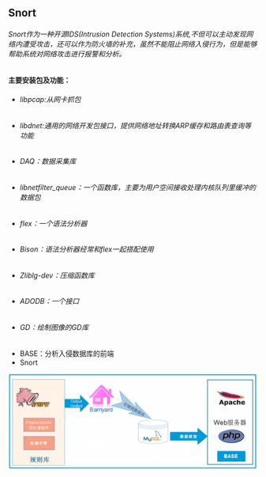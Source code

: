 ## Snort ##

###### Snort作为一种开源IDS(Intrusion Detection Systems)系统,不但可以主动发现网络内遭受攻击，还可以作为防火墙的补充，虽然不能阻止网络入侵行为，但是能够帮助系统对网络攻击进行报警和分析。


**主要安装包及功能：**
- ###### libpcap:从网卡抓包
- ###### libdnet:通用的网络开发包接口，提供网络地址转换ARP缓存和路由表查询等功能
- ###### DAQ：数据采集库
- ###### libnetfilter_queue：一个函数库，主要为用户空间接收处理内核队列里缓冲的数据包
- ###### flex：一个语法分析器
- ###### Bison：语法分析器经常和flex一起搭配使用
- ###### Zliblg-dev：压缩函数库
- ###### ADODB：一个接口
- ###### GD：绘制图像的GD库
* BASE：分析入侵数据库的前端
* Snort

![](https://github.com/ZongYuWang/Operation/blob/master/image/Snort1.png)